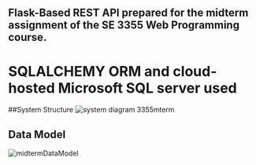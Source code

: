 ## Flask-Based REST API prepared for the midterm assignment of the SE 3355 Web Programming course.
# SQLALCHEMY ORM and cloud-hosted Microsoft SQL server used

##System Structure
![system diagram 3355mterm](https://github.com/gunesgultekin/SE3355-FlaskAPI/assets/126399958/1e2bec8e-07a2-4d63-a37f-8bc528c963ea)

## Data Model
![midtermDataModel](https://github.com/gunesgultekin/SE3355-FlaskAPI/assets/126399958/f3d21cb6-a511-4ae9-a7ca-ed85348f53bc)
